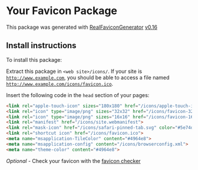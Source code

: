 # Your Favicon Package

This package was generated with [RealFaviconGenerator](https://realfavicongenerator.net/) [v0.16](https://realfavicongenerator.net/change_log#v0.16)

## Install instructions

To install this package:

Extract this package in <code>&lt;web site&gt;/icons/</code>. If your site is <code>http://www.example.com</code>, you should be able to access a file named <code>http://www.example.com/icons/favicon.ico</code>.

Insert the following code in the `head` section of your pages:

```html
<link rel="apple-touch-icon" sizes="180x180" href="/icons/apple-touch-icon.png">
<link rel="icon" type="image/png" sizes="32x32" href="/icons/favicon-32x32.png">
<link rel="icon" type="image/png" sizes="16x16" href="/icons/favicon-16x16.png">
<link rel="manifest" href="/icons/site.webmanifest">
<link rel="mask-icon" href="/icons/safari-pinned-tab.svg" color="#5e74de">
<link rel="shortcut icon" href="/icons/favicon.ico">
<meta name="msapplication-TileColor" content="#4964e8">
<meta name="msapplication-config" content="/icons/browserconfig.xml">
<meta name="theme-color" content="#4964e8">
```

*Optional* - Check your favicon with the [favicon checker](https://realfavicongenerator.net/favicon_checker)
